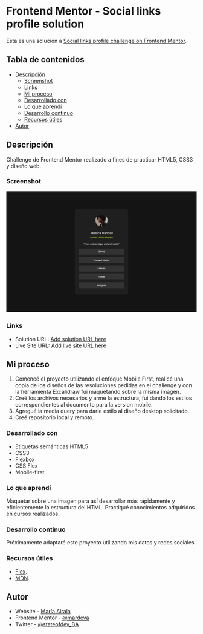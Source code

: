 # Frontend Mentor - Social links profile solution

Esta es una solución a [Social links profile challenge on Frontend Mentor](https://www.frontendmentor.io/challenges/social-links-profile-UG32l9m6dQ).  

## Tabla de contenidos

- [Descripción](#descripcion)
  - [Screenshot](#screenshot)
  - [Links](#links)
  - [Mi proceso](#mi-proceso)
  - [Desarrollado con](#desarrollado-con)
  - [Lo que aprendí](#lo-que-aprendi)
  - [Desarrollo continuo](#desarrollo-continuo)
  - [Recursos útiles](#recursos-utiles)
- [Autor](#autor)


## Descripción
Challenge de Frontend Mentor realizado a fines de practicar HTML5, CSS3 y diseño web.


### Screenshot

![Web Design Social links profile challenge - Solution](WebDesign-solution.png)


### Links

- Solution URL: [Add solution URL here](https://your-solution-url.com)
- Live Site URL: [Add live site URL here](https://your-live-site-url.com)


## Mi proceso
1. Comencé el proyecto utilizando el enfoque Mobile First, realicé una copia de los diseños de las resoluciones pedidas en el challenge y con la herramienta Excalidraw fui maquetando sobre la misma imagen.
2. Creé los archivos necesarios y armé la estructura, fui dando los estilos correspondientes al documento para la version mobile.
3. Agregué la media query para darle estilo al diseño desktop solicitado.
4. Creé repositorio local y remoto.


### Desarrollado con
- Etiquetas semánticas HTML5
- CSS3
- Flexbox
- CSS Flex
- Mobile-first


### Lo que aprendí
Maquetar sobre una imagen para así desarrollar más rápidamente y eficientemente la estructura del HTML. Practiqué conocimientos adquiridos en cursos realizados.


### Desarrollo continuo
Próximamente adaptaré este proyecto utilizando mis datos y redes sociales.

### Recursos útiles

- [Flex](https://css-tricks.com/snippets/css/a-guide-to-flexbox/).
- [MDN](https://developer.mozilla.org/en-US/).


## Autor
- Website - [María Airala](https://stateofdev.com.ar/)
- Frontend Mentor - [@mardeva](https://www.frontendmentor.io/profile/mardeva)
- Twitter - [@stateofdev_BA](https://www.twitter.com/stateofdev_BA)


